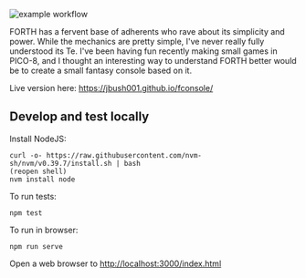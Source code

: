 ![example workflow](https://github.com/jbush001/fconsole/actions/workflows/node.js.yml/badge.svg)

FORTH has a fervent base of adherents who rave about its simplicity and power.
While the mechanics are pretty simple, I've never really fully understood its Te.
I've been having fun recently making small games in PICO-8, and I thought an
interesting way to understand FORTH better would be to create a small fantasy
console based on it.

Live version here: <https://jbush001.github.io/fconsole/>

## Develop and test locally

Install NodeJS:

    curl -o- https://raw.githubusercontent.com/nvm-sh/nvm/v0.39.7/install.sh | bash
    (reopen shell)
    nvm install node

To run tests:

    npm test

To run in browser:

    npm run serve

Open a web browser to <http://localhost:3000/index.html>
